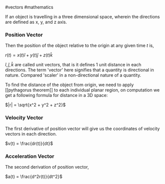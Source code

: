 #vectors #mathematics

If an object is travelling in a three dimensional space, wherein the directions are defined as x, y, and z axis.
### Position Vector

Then the position of the object relative to the origin at any given time $t$ is,

$r(t) = x(t)\hat i + y(t)\hat j + z(t) \hat k$

$\hat i , \hat j, \hat k$ are called unit vectors, that is it defines 1 unit distance in each directions. The term 'vector' here signifies that a quantity is directional in nature. Compared 'scaler' in a non-directional nature of a quantity.

To find the distance of the object from origin, we need to apply [[pythagorus theorem]] to each individual planar region, on computation we get a following formula for distance in a 3D space:

$|r| = \sqrt{x^2 + y^2 + z^2}$

### Velocity Vector

The first derivative of position vector will give us the coordinates of velocity vectors in each direction.

$v(t) = \frac{dr(t)}{dt}$

### Acceleration Vector

The second derivation of position vector,

$a(t) = \frac{d^2r(t)}{dt^2}$


